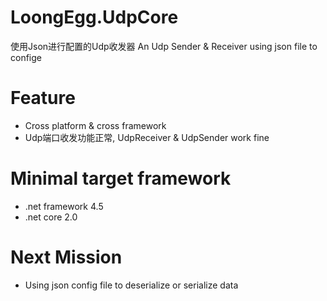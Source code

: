 # LoongEgg.UdpCore
使用Json进行配置的Udp收发器
An Udp Sender & Receiver using json file to confige
# Feature
- Cross platform & cross framework
- Udp端口收发功能正常, UdpReceiver & UdpSender work fine
# Minimal target framework
- .net framework 4.5
- .net core 2.0
# Next Mission
- Using json config file to deserialize or serialize data

